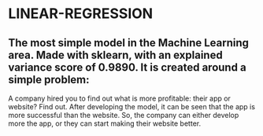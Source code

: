 # LINEAR-REGRESSION
The most simple model in the Machine Learning area. Made with sklearn, with an explained variance score of 0.9890.
It is created around a simple problem:
---------------------------------------------------------
A company hired you to find out what is more profitable: their app or website? Find out.
After developing the model, it can be seen that the app is more successful than the website. So, the company can either develop more the app, or they can start making their website better.
